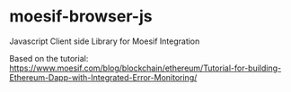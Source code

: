 # moesif-browser-js
Javascript Client side Library for Moesif Integration

Based on the tutorial: https://www.moesif.com/blog/blockchain/ethereum/Tutorial-for-building-Ethereum-Dapp-with-Integrated-Error-Monitoring/
